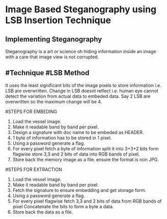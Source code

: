 # Image Based Steganography using LSB Insertion Technique
Implementing Steganography
-------------------------------

Steganography is a art or science oh hiding information inside an image with a care that image view is not corrupted.

#Technique
#LSB Method
-------------------------------

It uses the least significant bits of the image pixels to store information i.e. LSB are overwritten.
Change in LSB doesnt reflect i.e. human eye cannot detect the variation from actual data to embeded data.
Say 2 LSB are overwritten so the maximum change will be 4.

#STEPS FOR EMBEDING
1. Load the vessel image.
2. Make it readable band by band per pixel.
3. Design a signature with doc name to be embeded as HEADER.
4. 1 byte of information has to be stored in 1 pixel.
5. Using a password generate a flag.
6. For every pixel
    fetch a byte of information
    split it into 3+3+2 bits form
    flagwise store 3,3 and 2 bits of data into RGB bands of pixel.
 7. Store back the memory image as a file.
     ensure the format is non JPG.
     
 #STEPS FOR EXTRACTION
1. Load the vessel image.
2. Make it readable band by band per pixel.
3. Fetch the signature to ensure embedding and get storage form.
4. Using a password generate a flag.
5. For every pixel
      flagwise fetch 3,3 and 2 bits of data from RGB bands of pixel
      Concatenate the bits to form a byte a data.
6. Store back the data as a file.
